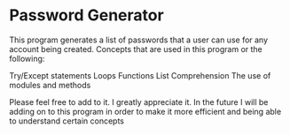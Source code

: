 # Password Generator

This program generates a list of passwords that a user can use for any account being created. Concepts that are used in this program or the following:

Try/Except statements
Loops
Functions
List Comprehension 
The use of modules and methods

Please feel free to add  to it. I greatly appreciate it. In the future I will be adding on to this program in order to make it more efficient and being able to understand certain concepts
